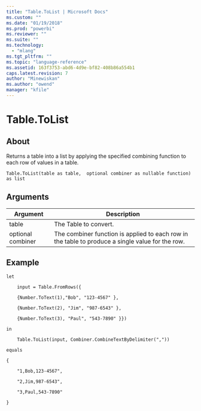 ```yaml
---
title: "Table.ToList | Microsoft Docs"
ms.custom: ""
ms.date: "01/19/2018"
ms.prod: "powerbi"
ms.reviewer: ""
ms.suite: ""
ms.technology: 
  - "mlang"
ms.tgt_pltfrm: ""
ms.topic: "language-reference"
ms.assetid: 163f3753-abd6-4d9e-bf82-408b86a554b1
caps.latest.revision: 7
author: "Minewiskan"
ms.author: "owend"
manager: "kfile"
---
```

# Table.ToList

  
## About  
Returns a table into a list by applying the specified combining function to each row of values in a table.  
  
```  
Table.ToList(table as table,  optional combiner as nullable function) as list  
```  
  
## Arguments  
  
|Argument|Description|  
|------------|---------------|  
|table|The Table to convert.|  
|optional combiner|The combiner function is applied to each row in the table to produce a single value for the row.|  
  
## <a name="__goback"></a>Example  
  
```  
let  
  
    input = Table.FromRows({  
  
    {Number.ToText(1),"Bob", "123-4567" },  
  
    {Number.ToText(2), "Jim", "987-6543" },  
  
    {Number.ToText(3), "Paul", "543-7890" }})  
  
in  
  
    Table.ToList(input, Combiner.CombineTextByDelimiter(","))  
  
equals  
  
{  
  
    "1,Bob,123-4567",  
  
    "2,Jim,987-6543",  
  
    "3,Paul,543-7890"  
  
}  
```  
